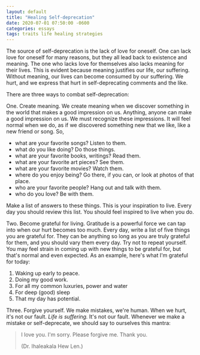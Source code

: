 ```yaml
---
layout: default
title: "Healing Self-deprecation"
date: 2020-07-01 07:50:00 -0600
categories: essays
tags: traits life healing strategies
---
```


The source of self-deprecation is the lack of love for oneself. One can lack love for oneself for many reasons, but they all lead back to existence and meaning. The one who lacks love for themselves also lacks meaning for their lives. This is evident because meaning justifies our life, our suffering. Without meaning, our lives can become consumed by our suffering. We hurt, and we express that hurt in self-deprecating comments and the like.

There are three ways to combat self-deprecation:

One. Create meaning. We create meaning when we discover something in the world that makes a good impression on us. Anything, anyone can make a good impression on us. We must recognize these impressions. It will feel normal when we do, as if we discovered something new that we like, like a new friend or song. So,

- what are your favorite songs? Listen to them.
- what do you like doing? Do those things.
- what are your favorite books, writings? Read them.
- what are your favorite art pieces? See them.
- what are your favorite movies? Watch them.
- where do you enjoy being? Go there, if you can, or look at photos of that place.
- who are your favorite people? Hang out and talk with them.
- who do you love? Be with them.

Make a list of answers to these things. This is your inspiration to live. Every day you should review this list. You should feel inspired to live when you do. 

Two. Become grateful for living. Gratitude is a powerful force we can tap into when our hurt becomes too much. Every day, write a list of five things you are grateful for. They can be anything so long as you are truly grateful for them, and you should vary them every day. Try not to repeat yourself. You may feel strain in coming up with new things to be grateful for, but that's normal and even expected. As an example, here's what I'm grateful for today:

1. Waking up early to peace.
2. Doing my good work.
3. For all my common luxuries, power and water
4. For deep (good) sleep
5. That my day has potential.

Three. Forgive yourself. We make mistakes, we're human. When we hurt, it's not our fault. *Life is suffering.* It's not our fault. Whenever we make a mistake or self-deprecate, we should say to ourselves this mantra:

> I love you. I'm sorry. Please forgive me. Thank you.
>
> (Dr. Ihaleakala Hew Len.)